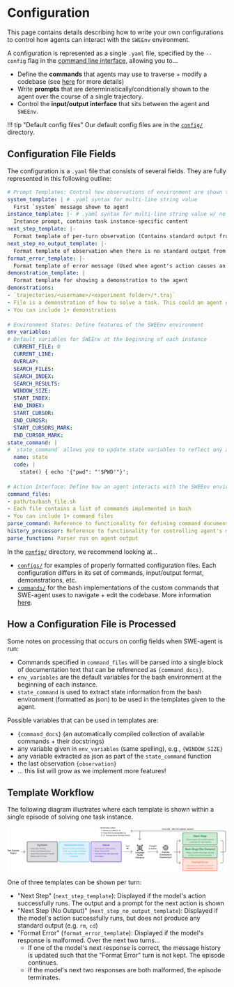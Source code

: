 # Configuration

This page contains details describing how to write your own configurations to control how agents can interact with the `SWEEnv` environment.

A configuration is represented as a single `.yaml` file, specified by the `--config` flag in the [command line interface](../usage/cl_tutorial.md), allowing you to...

* Define the **commands** that agents may use to traverse + modify a codebase (see [here](commands.md) for more details)
* Write **prompts** that are deterministically/conditionally shown to the agent over the course of a single trajectory.
* Control the **input/output interface** that sits between the agent and `SWEEnv`.

!!! tip "Default config files"
    Our default config files are in the [`config/`](https://github.com/princeton-nlp/SWE-agent/tree/main/config) directory.

## Configuration File Fields

The configuration is a `.yaml` file that consists of several fields. They are fully represented in this following outline:

```yaml
# Prompt Templates: Control how observations of environment are shown to agent
system_template: | # .yaml syntax for multi-line string value
  First `system` message shown to agent
instance_template: |- # .yaml syntax for multi-line string value w/ no new line
  Instance prompt, contains task instance-specific content
next_step_template: |-
  Format template of per-turn observation (Contains standard output from agent's action)
next_step_no_output_template: |-
  Format template of observation when there is no standard output from the agent's action
format_error_template: |-
  Format template of error message (Used when agent's action causes an error)
demonstration_template: |
  Format template for showing a demonstration to the agent
demonstrations:
- `trajectories/<username>/<experiment folder>/*.traj` 
- File is a demonstration of how to solve a task. This could an agent generated trajectory.
- You can include 1+ demonstrations

# Environment States: Define features of the SWEEnv environment
env_variables:
# Default variables for SWEEnv at the beginning of each instance
  CURRENT_FILE: 0
  CURRENT_LINE:
  OVERLAP:
  SEARCH_FILES:
  SEARCH_INDEX:
  SEARCH_RESULTS:
  WINDOW_SIZE:
  START_INDEX:
  END_INDEX:
  START_CURSOR:
  END_CUROSR:
  START_CURSORS_MARK:
  END_CURSOR_MARK:
state_command: |
# `state_command` allows you to update state variables to reflect any aspect of the environment (e.g. current working directory)
  name: state
  code: |
    state() { echo '{"pwd": "'$PWD'"}';

# Action Interface: Define how an agent interacts with the SWEEnv environment
command_files:
- path/to/bash_file.sh
- Each file contains a list of commands implemented in bash
- You can include 1+ command files
parse_command: Reference to functionality for defining command documentation
history_processor: Reference to functionality for controlling agent's message history
parse_function: Parser run on agent output
```

In the [`config/`](https://github.com/princeton-nlp/SWE-agent/tree/main/config) directory, we recommend looking at...

* [`configs/`](https://github.com/princeton-nlp/SWE-agent/tree/main/config/configs) for examples of properly formatted configuration files. Each configuration differs in its set of commands, input/output format, demonstrations, etc.
* [`commands/`](https://github.com/princeton-nlp/SWE-agent/tree/main/config/commands) for the bash implementations of the custom commands that SWE-agent uses to navigate + edit the codebase. More information [here](commands.md).

## How a Configuration File is Processed
Some notes on processing that occurs on config fields when SWE-agent is run:

* Commands specified in `command_files` will be parsed into a single block of documentation text that can be referenced as `{command_docs}`.
* `env_variables` are the default variables for the bash environment at the beginning of each instance.
* `state_command` is used to extract state information from the bash environment (formatted as json) to be used in the templates given to the agent.

Possible variables that can be used in templates are:
- `{command_docs}` (an automatically compiled collection of available commands + their docstrings)
- any variable given in `env_variables` (same spelling), e.g., `{WINDOW_SIZE}`
- any variable extracted as json as part of the `state_command` function
- the last observation `{observation}` 
- ... this list will grow as we implement more features!

## Template Workflow
The following diagram illustrates where each template is shown within a single episode of solving one task instance.

![template workflow](../assets/template_workflow.png)

One of three templates can be shown per turn:

* "Next Step" (`next_step_template`): Displayed if the model's action successfully runs. The output and a prompt for the next action is shown
* "Next Step (No Output)" (`next_step_no_output_template`): Displayed if the model's action successfully runs, but does not produce any standard output (e.g. `rm`, `cd`)
* "Format Error" (`format_error_template`): Displayed if the model's response is malformed. Over the next two turns...
  * If one of the model's next response is correct, the message history is updated such that the "Format Error" turn is not kept. The episode continues.
  * If the model's next two responses are both malformed, the episode terminates.
